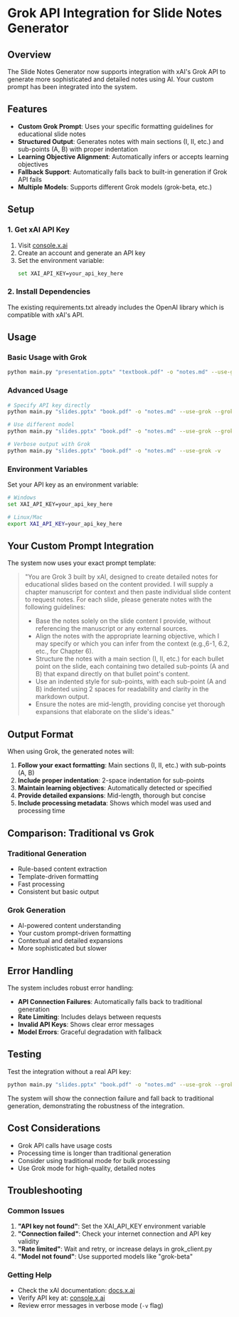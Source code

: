 # Grok API Integration for Slide Notes Generator

## Overview

The Slide Notes Generator now supports integration with xAI's Grok API to generate more sophisticated and detailed notes using AI. Your custom prompt has been integrated into the system.

## Features

- **Custom Grok Prompt**: Uses your specific formatting guidelines for educational slide notes
- **Structured Output**: Generates notes with main sections (I, II, etc.) and sub-points (A, B) with proper indentation
- **Learning Objective Alignment**: Automatically infers or accepts learning objectives
- **Fallback Support**: Automatically falls back to built-in generation if Grok API fails
- **Multiple Models**: Supports different Grok models (grok-beta, etc.)

## Setup

### 1. Get xAI API Key

1. Visit [console.x.ai](https://console.x.ai)
2. Create an account and generate an API key
3. Set the environment variable:
   ```bash
   set XAI_API_KEY=your_api_key_here
   ```

### 2. Install Dependencies

The existing requirements.txt already includes the OpenAI library which is compatible with xAI's API.

## Usage

### Basic Usage with Grok

```bash
python main.py "presentation.pptx" "textbook.pdf" -o "notes.md" --use-grok
```

### Advanced Usage

```bash
# Specify API key directly
python main.py "slides.pptx" "book.pdf" -o "notes.md" --use-grok --grok-api-key "your-key"

# Use different model
python main.py "slides.pptx" "book.pdf" -o "notes.md" --use-grok --grok-model "grok-2"

# Verbose output with Grok
python main.py "slides.pptx" "book.pdf" -o "notes.md" --use-grok -v
```

### Environment Variables

Set your API key as an environment variable:
```bash
# Windows
set XAI_API_KEY=your_api_key_here

# Linux/Mac
export XAI_API_KEY=your_api_key_here
```

## Your Custom Prompt Integration

The system now uses your exact prompt template:

> "You are Grok 3 built by xAI, designed to create detailed notes for educational slides based on the content provided. I will supply a chapter manuscript for context and then paste individual slide content to request notes. For each slide, please generate notes with the following guidelines:
> - Base the notes solely on the slide content I provide, without referencing the manuscript or any external sources.
> - Align the notes with the appropriate learning objective, which I may specify or which you can infer from the context (e.g.,6-1, 6.2, etc., for Chapter 6).
> - Structure the notes with a main section (I, II, etc.) for each bullet point on the slide, each containing two detailed sub-points (A and B) that expand directly on that bullet point's content.
> - Use an indented style for sub-points, with each sub-point (A and B) indented using 2 spaces for readability and clarity in the markdown output.
> - Ensure the notes are mid-length, providing concise yet thorough expansions that elaborate on the slide's ideas."

## Output Format

When using Grok, the generated notes will:

1. **Follow your exact formatting**: Main sections (I, II, etc.) with sub-points (A, B)
2. **Include proper indentation**: 2-space indentation for sub-points
3. **Maintain learning objectives**: Automatically detected or specified
4. **Provide detailed expansions**: Mid-length, thorough but concise
5. **Include processing metadata**: Shows which model was used and processing time

## Comparison: Traditional vs Grok

### Traditional Generation
- Rule-based content extraction
- Template-driven formatting
- Fast processing
- Consistent but basic output

### Grok Generation
- AI-powered content understanding
- Your custom prompt-driven formatting
- Contextual and detailed expansions
- More sophisticated but slower

## Error Handling

The system includes robust error handling:

- **API Connection Failures**: Automatically falls back to traditional generation
- **Rate Limiting**: Includes delays between requests
- **Invalid API Keys**: Shows clear error messages
- **Model Errors**: Graceful degradation with fallback

## Testing

Test the integration without a real API key:
```bash
python main.py "slides.pptx" "book.pdf" -o "notes.md" --use-grok --grok-api-key "test-key"
```

The system will show the connection failure and fall back to traditional generation, demonstrating the robustness of the integration.

## Cost Considerations

- Grok API calls have usage costs
- Processing time is longer than traditional generation
- Consider using traditional mode for bulk processing
- Use Grok mode for high-quality, detailed notes

## Troubleshooting

### Common Issues

1. **"API key not found"**: Set the XAI_API_KEY environment variable
2. **"Connection failed"**: Check your internet connection and API key validity
3. **"Rate limited"**: Wait and retry, or increase delays in grok_client.py
4. **"Model not found"**: Use supported models like "grok-beta"

### Getting Help

- Check the xAI documentation: [docs.x.ai](https://docs.x.ai)
- Verify API key at: [console.x.ai](https://console.x.ai)
- Review error messages in verbose mode (`-v` flag)